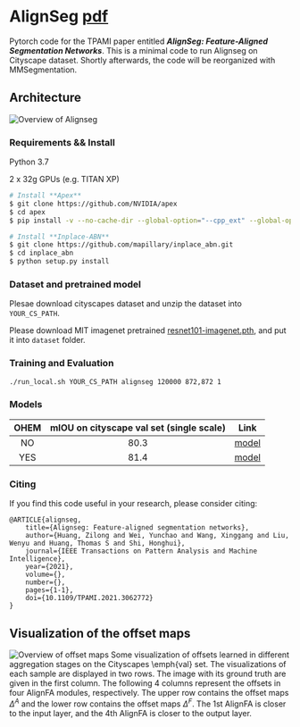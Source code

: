 # AlignSeg [pdf](https://arxiv.org/pdf/2003.00872)
Pytorch code for the TPAMI paper entitled ***AlignSeg: Feature-Aligned Segmentation Networks***. This is a minimal code to run Alignseg on Cityscape dataset.
Shortly afterwards, the code will be reorganized with MMSegmentation.

## Architecture
![Overview of Alignseg](https://user-images.githubusercontent.com/4509744/118447960-f52c6d80-b723-11eb-8af5-12fdedc13262.png)


### Requirements && Install
Python 3.7

2 x 32g GPUs (e.g. TITAN XP)

```bash
# Install **Apex**
$ git clone https://github.com/NVIDIA/apex
$ cd apex
$ pip install -v --no-cache-dir --global-option="--cpp_ext" --global-option="--cuda_ext" ./

# Install **Inplace-ABN**
$ git clone https://github.com/mapillary/inplace_abn.git
$ cd inplace_abn
$ python setup.py install
```

### Dataset and pretrained model

Plesae download cityscapes dataset and unzip the dataset into `YOUR_CS_PATH`.

Please download MIT imagenet pretrained [resnet101-imagenet.pth](https://drive.google.com/file/d/19rro_8KaQeJY4kW6FMlase5ywn0p6bII/view?usp=sharing), and put it into `dataset` folder.

### Training and Evaluation
```bash
./run_local.sh YOUR_CS_PATH alignseg 120000 872,872 1
``` 

### Models

| **OHEM** | **mIOU on cityscape val set (single scale)**           | **Link** |
|:-------:|:---------------------:|:---------:|
| NO | 80.3 | [model](https://drive.google.com/file/d/1bq235SNBWfZb_8bWbWDovBqbEQEZZneW/view?usp=sharing) |
| YES | 81.4 | [model](https://drive.google.com/file/d/12lqI6FBOVnl9L28ofl_2UHMCKyvrt8A9/view?usp=sharing) |

### Citing

If you find this code useful in your research, please consider citing:

    @ARTICLE{alignseg,
        title={Alignseg: Feature-aligned segmentation networks},
        author={Huang, Zilong and Wei, Yunchao and Wang, Xinggang and Liu, Wenyu and Huang, Thomas S and Shi, Honghui},
        journal={IEEE Transactions on Pattern Analysis and Machine Intelligence},
        year={2021},
        volume={},
        number={},
        pages={1-1},
        doi={10.1109/TPAMI.2021.3062772}
    }

## Visualization of the offset maps
![Overview of offset maps](https://user-images.githubusercontent.com/4509744/118448066-18571d00-b724-11eb-8d49-382ed9858b83.png)
Some visualization of offsets learned in different aggregation stages on the Cityscapes \emph{val} set. The visualizations of each sample are displayed in two rows. The  image  with  its  ground  truth are given in the first column. The following 4 columns represent the offsets in four AlignFA modules, respectively. The upper row contains the offset maps $\Delta^A$ and the lower row contains the offset maps $\Delta^F$. The 1st AlignFA is closer to the input layer, and the 4th AlignFA is closer to the output layer. 
